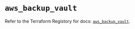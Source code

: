 # `aws_backup_vault`

Refer to the Terraform Registory for docs: [`aws_backup_vault`](https://registry.terraform.io/providers/hashicorp/aws/5.6.1/docs/resources/backup_vault).
